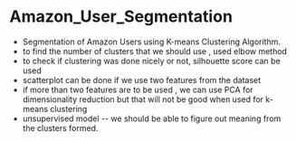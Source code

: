 # Amazon_User_Segmentation
  - Segmentation of Amazon Users using K-means Clustering Algorithm.
  - to find the number of clusters that we should use , used elbow method
  - to check if clustering was done nicely or not, silhouette score can be used
  - scatterplot can be done if we use two features from the dataset
  - if more than two features are to be used , we can use PCA for dimensionality reduction but that will not be good when used for k-means clustering
  - unsupervised model -- we should be able to figure out meaning from the clusters formed.
    
